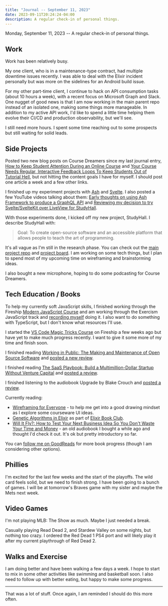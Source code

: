 ```yaml
---
title: "Journal -- September 11, 2023"
date: 2023-09-11T20:24:24-04:00
description: A regular check-in of personal things.
---
```


Monday, September 11, 2023 -- A regular check-in of personal things.

## Work

Work has been relatively busy.

My one client, who is in a maintenance-type contract, had multiple downtime issues recently. I was able to deal with the Elixir incident personally but was more on the sidelines for an Android build issue.

For my other part-time client, I continue to hack on API consumption tasks (about 10 hours a week), with a recent focus on Microsoft Graph and Slack. One nugget of good news is that I am now working in the main parent repo instead of an isolated one, making some things more manageable. In addition to my active API work, I'd like to spend a little time helping them evolve their CI/CD and production observability, but we'll see.

I still need more hours. I spent some time reaching out to some prospects but still waiting for solid leads.

## Side Projects

Posted two new blog posts on Course Dreamers since my last journal entry, [How to Keep Student Attention During an Online Course](https://coursedreamers.com/posts/2023/8/15/keeping-student-attention/) and [Your Course Needs Regular, Interactive Feedback Loops To Keep Students Out of Tutorial Hell](https://coursedreamers.com/posts/2023/8/30/interactive-feedback-and-tutorial-hell/), but not hitting the content goals I have for myself. I should post one article a week and a few other links.

I finished up my experiment projects with [Ash](https://github.com/zorn/helpdesk-elixir-api) and [Svelte](https://github.com/zorn/helpdesk-svelte). I also posted a few YouTube videos talking about them: [Early thoughts on using Ash Framework to produce a GraphQL API](https://www.youtube.com/watch?v=ZeMuXWrRq80) and [Reviewing my decision to try Svelte/SvelteKit over LiveView for StudyHall](https://www.youtube.com/watch?v=NZh8j73K0vM).

With those experiments done, I kicked off my new project, StudyHall. I describe StudyHall with:

> Goal: To create open-source software and an accessible platform that allows people to teach the art of programming.

It's all vague as I'm still in the research phase. You can check out the [main project repo](https://github.com/studyhall-project/studyhall) and [project board](https://github.com/orgs/studyhall-project/projects/1). I am working on some tech things, but I plan to spend most of my upcoming time on wireframing and brainstorming ideas.

I also bought a new microphone, hoping to do some podcasting for Course Dreamers.

## Tech Education / Books

To help my currently soft JavaScript skills, I finished working through the Fireship [Modern JavaScript Course](https://fireship.io/courses/js/) and am working through the Exercism JavaScript track and [recording myself](https://www.youtube.com/playlist?list=PLcuknvxBZ9L4ap08kaE4MLqu1YUs5ipTt) doing it. I also want to do something with TypeScript, but I don't know what resources I'll use.

I started the [VS Code Magic Tricks Course](https://fireship.io/courses/vscode-tricks/) on Fireship a few weeks ago but have yet to make much progress recently. I want to give it some more of my time and finish soon.

I finished reading [Working in Public: The Making and Maintenance of Open Source Software](https://press.stripe.com/working-in-public) and [posted a new review](https://jawns.club/@zorn/110979009585293406).

I finished reading [The SaaS Playbook: Build a Multimillion-Dollar Startup Without Venture Capital](https://saasplaybook.com/) and [posted a review](https://jawns.club/@zorn/110895149573327256).

I finished listening to the audiobook Upgrade by Blake Crouch and [posted a review](https://jawns.club/@zorn/110973392354407337).

Currently reading:

- [Wireframing for Everyone](https://abookapart.com/products/wireframing-for-everyone) - to help me get into a good drawing mindset as I explore some courseware UI ideas.
- [Genetic Algorithms in Elixir](https://pragprog.com/titles/smgaelixir/genetic-algorithms-in-elixir/) as part of [Elixir Book Club](https://elixirbookclub.github.io/website/).
- [Will It Fly?: How to Test Your Next Business Idea So You Don't Waste Your Time and Money](https://www.goodreads.com/book/show/28678036-will-it-fly) - an old audiobook I bought a while ago and thought I'd check it out. It's ok but pretty introductory so far.

You can [follow me on GoodReads](https://www.goodreads.com/user/show/30324035-mike-zornek) for more book progress (though I am considering other options).

## Phillies

I'm excited for the last few weeks and the start of the playoffs. The wild card feels solid, but we need to finish strong. I have been going to a bunch of games. I will be at tomorrow's Braves game with my sister and maybe the Mets next week.

## Video Games

I'm not playing MLB: The Show as much. Maybe I just needed a break.

Casually playing Read Dead 2, and Stardew Valley on some nights, but nothing too crazy. I ordered the Red Dead 1 PS4 port and will likely play it after my current playthrough of Red Dead 2.

## Walks and Exercise

I am doing better and have been walking a few days a week. I hope to start to mix in some other activities like swimming and basketball soon. I also need to follow up with better eating, but happy to make some progress.

---

That was a lot of stuff. Once again, I am reminded I should do this more often.
